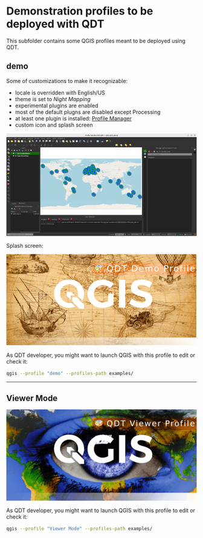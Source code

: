 # Demonstration profiles to be deployed with QDT

This subfolder contains some QGIS profiles meant to be deployed using QDT.

## demo

Some of customizations to make it recognizable:

- locale is overridden with English/US
- theme is set to _Night Mapping_
- experimental plugins are enabled
- most of the default plugns are disabled except Processing
- at least one plugin is installed: [Profile Manager](https://plugins.qgis.org/plugins/profile-manager/)
- custom icon and splash screen

![QGIS UI - QDT demo profile](https://github.com/Guts/qgis-deployment-cli/blob/main/docs/static/examples_profiles_qdt-demo_qgis_ui.png?raw=true)


Splash screen:

![QGIS splash screen - QDT demo profile](../demo/images/splash.png)

As QDT developer, you might want to launch QGIS with this profile to edit or check it:

```sh
qgis --profile "demo" --profiles-path examples/
```

----

## Viewer Mode

![QGIS splash screen - QDT viewer profile](../Viewer%20Mode/images/splash.png)

As QDT developer, you might want to launch QGIS with this profile to edit or check it:

```sh
qgis --profile "Viewer Mode" --profiles-path examples/
```
